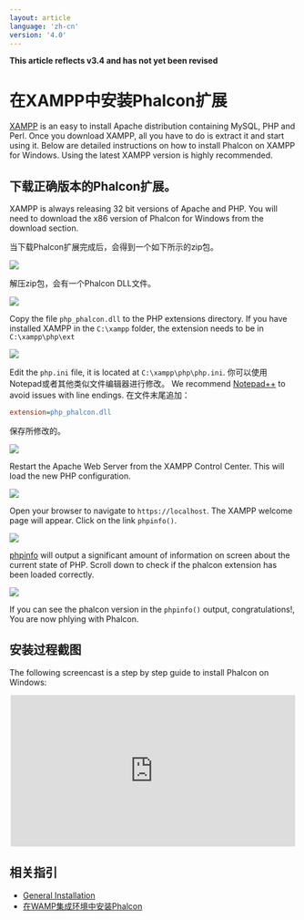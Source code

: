 ```yaml
---
layout: article
language: 'zh-cn'
version: '4.0'
---
```

**This article reflects v3.4 and has not yet been revised**

<a name='overview'></a>

# 在XAMPP中安装Phalcon扩展

[XAMPP](https://www.apachefriends.org/download.html) is an easy to install Apache distribution containing MySQL, PHP and Perl. Once you download XAMPP, all you have to do is extract it and start using it. Below are detailed instructions on how to install Phalcon on XAMPP for Windows. Using the latest XAMPP version is highly recommended.

<a name='phalcon'></a>

## 下载正确版本的Phalcon扩展。

XAMPP is always releasing 32 bit versions of Apache and PHP. You will need to download the x86 version of Phalcon for Windows from the download section.

当下载Phalcon扩展完成后，会得到一个如下所示的zip包。

![](/assets/images/content/webserver-xampp-1.png)

解压zip包，会有一个Phalcon DLL文件。

![](/assets/images/content/webserver-xampp-2.png)

Copy the file `php_phalcon.dll` to the PHP extensions directory. If you have installed XAMPP in the `C:\xampp` folder, the extension needs to be in `C:\xampp\php\ext`

![](/assets/images/content/webserver-xampp-3.png)

Edit the `php.ini` file, it is located at `C:\xampp\php\php.ini`. 你可以使用Notepad或者其他类似文件编辑器进行修改。 We recommend [Notepad++](https://notepad-plus-plus.org/) to avoid issues with line endings. 在文件末尾追加：

```ini
extension=php_phalcon.dll
```

保存所修改的。

![](/assets/images/content/webserver-xampp-4.png)

Restart the Apache Web Server from the XAMPP Control Center. This will load the new PHP configuration.

![](/assets/images/content/webserver-xampp-5.png)

Open your browser to navigate to `https://localhost`. The XAMPP welcome page will appear. Click on the link `phpinfo()`.

![](/assets/images/content/webserver-xampp-6.png)

[phpinfo](https://php.net/manual/en/function.phpinfo.php) will output a significant amount of information on screen about the current state of PHP. Scroll down to check if the phalcon extension has been loaded correctly.

![](/assets/images/content/webserver-xampp-7.png)

If you can see the phalcon version in the `phpinfo()` output, congratulations!, You are now phlying with Phalcon.

<a name='screencast'></a>

## 安装过程截图

The following screencast is a step by step guide to install Phalcon on Windows:

<div align="center">
  <iframe src="https://player.vimeo.com/video/40265988" 
          width="500" 
          height="266" 
          frameborder="0" webkitallowfullscreen mozallowfullscreen allowfullscreen>
  </iframe>
</div>

<a name='related'></a>

## 相关指引

* [General Installation](/4.0/en/installation)
* [在WAMP集成环境中安装Phalcon](/4.0/en/webserver-wamp)